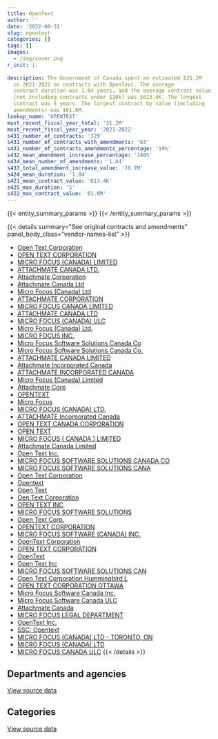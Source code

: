 ```yaml
---
title: OpenText
author: ''
date: '2022-08-31'
slug: opentext
categories: []
tags: []
images:
  - /img/cover.png
r_init: |-
  
description: The Government of Canada spent an estimated $31.2M
  in 2021-2022 on contracts with OpenText. The average
  contract duration was 1.04 years, and the average contract value
  (not including contracts under $10k) was $613.4K. The longest
  contract was 5 years. The largest contract by value (including
  amendments) was $61.6M.
lookup_name: 'OPENTEXT'
most_recent_fiscal_year_total: '31.2M'
most_recent_fiscal_year_year: '2021-2022'
s431_number_of_contracts: '329'
s431_number_of_contracts_with_amendments: '63'
s431_number_of_contracts_amendments_percentage: '19%'
s432_mean_amendment_increase_percentage: '140%'
s434_mean_number_of_amendments: '1.44'
s433_total_amendment_increase_value: '78.7M'
s424_mean_duration: '1.04'
s421_mean_contract_value: '613.4K'
s425_max_duration: '5'
s422_max_contract_value: '61.6M'
---
```


<script src="/rmarkdown-libs/htmlwidgets/htmlwidgets.js"></script>
<link href="/rmarkdown-libs/datatables-css/datatables-crosstalk.css" rel="stylesheet" />
<script src="/rmarkdown-libs/datatables-binding/datatables.js"></script>
<script src="/rmarkdown-libs/jquery/jquery-3.6.0.min.js"></script>
<link href="/rmarkdown-libs/dt-core-bootstrap/css/dataTables.bootstrap.min.css" rel="stylesheet" />
<link href="/rmarkdown-libs/dt-core-bootstrap/css/dataTables.bootstrap.extra.css" rel="stylesheet" />
<script src="/rmarkdown-libs/dt-core-bootstrap/js/jquery.dataTables.min.js"></script>
<script src="/rmarkdown-libs/dt-core-bootstrap/js/dataTables.bootstrap.min.js"></script>
<link href="/rmarkdown-libs/crosstalk/css/crosstalk.min.css" rel="stylesheet" />
<script src="/rmarkdown-libs/crosstalk/js/crosstalk.min.js"></script>
<script src="/rmarkdown-libs/htmlwidgets/htmlwidgets.js"></script>
<link href="/rmarkdown-libs/datatables-css/datatables-crosstalk.css" rel="stylesheet" />
<script src="/rmarkdown-libs/datatables-binding/datatables.js"></script>
<script src="/rmarkdown-libs/jquery/jquery-3.6.0.min.js"></script>
<link href="/rmarkdown-libs/dt-core-bootstrap/css/dataTables.bootstrap.min.css" rel="stylesheet" />
<link href="/rmarkdown-libs/dt-core-bootstrap/css/dataTables.bootstrap.extra.css" rel="stylesheet" />
<script src="/rmarkdown-libs/dt-core-bootstrap/js/jquery.dataTables.min.js"></script>
<script src="/rmarkdown-libs/dt-core-bootstrap/js/dataTables.bootstrap.min.js"></script>
<link href="/rmarkdown-libs/crosstalk/css/crosstalk.min.css" rel="stylesheet" />
<script src="/rmarkdown-libs/crosstalk/js/crosstalk.min.js"></script>

{{< entity_summary_params >}}
{{< /entity_summary_params >}}

{{< details summary="See original contracts and amendments" panel_body_class="vendor-names-list" >}}
- [Open Text Corporation](https://search.open.canada.ca/en/ct/?sort=contract_value_f%20desc&page=1&search_text=%22Open%20Text%20Corporation%22)
- [OPEN TEXT CORPORATION](https://search.open.canada.ca/en/ct/?sort=contract_value_f%20desc&page=1&search_text=%22OPEN%20TEXT%20CORPORATION%22)
- [MICRO FOCUS (CANADA) LIMITED](https://search.open.canada.ca/en/ct/?sort=contract_value_f%20desc&page=1&search_text=%22MICRO%20FOCUS%20%28CANADA%29%20LIMITED%22)
- [ATTACHMATE CANADA LTD.](https://search.open.canada.ca/en/ct/?sort=contract_value_f%20desc&page=1&search_text=%22ATTACHMATE%20CANADA%20LTD.%22)
- [Attachmate Corporation](https://search.open.canada.ca/en/ct/?sort=contract_value_f%20desc&page=1&search_text=%22Attachmate%20Corporation%22)
- [Attachmate Canada Ltd](https://search.open.canada.ca/en/ct/?sort=contract_value_f%20desc&page=1&search_text=%22Attachmate%20Canada%20Ltd%22)
- [Micro Focus (Canada) Ltd](https://search.open.canada.ca/en/ct/?sort=contract_value_f%20desc&page=1&search_text=%22Micro%20Focus%20%28Canada%29%20Ltd%22)
- [ATTACHMATE CORPORATION](https://search.open.canada.ca/en/ct/?sort=contract_value_f%20desc&page=1&search_text=%22ATTACHMATE%20CORPORATION%22)
- [MICRO FOCUS CANADA LIMITED](https://search.open.canada.ca/en/ct/?sort=contract_value_f%20desc&page=1&search_text=%22MICRO%20FOCUS%20CANADA%20LIMITED%22)
- [ATTACHMATE CANADA LTD](https://search.open.canada.ca/en/ct/?sort=contract_value_f%20desc&page=1&search_text=%22ATTACHMATE%20CANADA%20LTD%22)
- [MICRO FOCUS (CANADA) ULC](https://search.open.canada.ca/en/ct/?sort=contract_value_f%20desc&page=1&search_text=%22MICRO%20FOCUS%20%28CANADA%29%20ULC%22)
- [Micro Focus (Canada) Ltd.](https://search.open.canada.ca/en/ct/?sort=contract_value_f%20desc&page=1&search_text=%22Micro%20Focus%20%28Canada%29%20Ltd.%22)
- [MICRO FOCUS INC.](https://search.open.canada.ca/en/ct/?sort=contract_value_f%20desc&page=1&search_text=%22MICRO%20FOCUS%20INC.%22)
- [Micro Focus Software Solutions Canada Co](https://search.open.canada.ca/en/ct/?sort=contract_value_f%20desc&page=1&search_text=%22Micro%20Focus%20Software%20Solutions%20Canada%20Co%22)
- [Micro Focus Software Solutions Canada Co.](https://search.open.canada.ca/en/ct/?sort=contract_value_f%20desc&page=1&search_text=%22Micro%20Focus%20Software%20Solutions%20Canada%20Co.%22)
- [ATTACHMATE CANADA LIMITED](https://search.open.canada.ca/en/ct/?sort=contract_value_f%20desc&page=1&search_text=%22ATTACHMATE%20CANADA%20LIMITED%22)
- [Attachmate Incorporated Canada](https://search.open.canada.ca/en/ct/?sort=contract_value_f%20desc&page=1&search_text=%22Attachmate%20Incorporated%20Canada%22)
- [ATTACHMATE INCORPORATED CANADA](https://search.open.canada.ca/en/ct/?sort=contract_value_f%20desc&page=1&search_text=%22ATTACHMATE%20INCORPORATED%20CANADA%22)
- [Micro Focus (Canada) Limited](https://search.open.canada.ca/en/ct/?sort=contract_value_f%20desc&page=1&search_text=%22Micro%20Focus%20%28Canada%29%20Limited%22)
- [Attachmate Corp](https://search.open.canada.ca/en/ct/?sort=contract_value_f%20desc&page=1&search_text=%22Attachmate%20Corp%22)
- [OPENTEXT](https://search.open.canada.ca/en/ct/?sort=contract_value_f%20desc&page=1&search_text=%22OPENTEXT%22)
- [Micro Focus](https://search.open.canada.ca/en/ct/?sort=contract_value_f%20desc&page=1&search_text=%22Micro%20Focus%22)
- [MICRO FOCUS (CANADA) LTD.](https://search.open.canada.ca/en/ct/?sort=contract_value_f%20desc&page=1&search_text=%22MICRO%20FOCUS%20%28CANADA%29%20LTD.%22)
- [ATTACHMATE Incorporated Canada](https://search.open.canada.ca/en/ct/?sort=contract_value_f%20desc&page=1&search_text=%22ATTACHMATE%20Incorporated%20Canada%22)
- [OPEN TEXT CANADA CORPORATION](https://search.open.canada.ca/en/ct/?sort=contract_value_f%20desc&page=1&search_text=%22OPEN%20TEXT%20CANADA%20CORPORATION%22)
- [OPEN TEXT](https://search.open.canada.ca/en/ct/?sort=contract_value_f%20desc&page=1&search_text=%22OPEN%20TEXT%22)
- [MICRO FOCUS ( CANADA ) LIMITED](https://search.open.canada.ca/en/ct/?sort=contract_value_f%20desc&page=1&search_text=%22MICRO%20FOCUS%20%28%20CANADA%20%29%20LIMITED%22)
- [Attachmate Canada Limited](https://search.open.canada.ca/en/ct/?sort=contract_value_f%20desc&page=1&search_text=%22Attachmate%20Canada%20Limited%22)
- [Open Text Inc.](https://search.open.canada.ca/en/ct/?sort=contract_value_f%20desc&page=1&search_text=%22Open%20Text%20Inc.%22)
- [MICRO FOCUS SOFTWARE SOLUTIONS CANADA CO](https://search.open.canada.ca/en/ct/?sort=contract_value_f%20desc&page=1&search_text=%22MICRO%20FOCUS%20SOFTWARE%20SOLUTIONS%20CANADA%20CO%22)
- [MICRO FOCUS SOFTWARE SOLUTIONS CANA](https://search.open.canada.ca/en/ct/?sort=contract_value_f%20desc&page=1&search_text=%22MICRO%20FOCUS%20SOFTWARE%20SOLUTIONS%20CANA%22)
- [Open Text Corporation](https://search.open.canada.ca/en/ct/?sort=contract_value_f%20desc&page=1&search_text=%22Open%20Text%20%20Corporation%22)
- [Opentext](https://search.open.canada.ca/en/ct/?sort=contract_value_f%20desc&page=1&search_text=%22Opentext%22)
- [Open Text](https://search.open.canada.ca/en/ct/?sort=contract_value_f%20desc&page=1&search_text=%22Open%20Text%22)
- [Oen Text Corporation](https://search.open.canada.ca/en/ct/?sort=contract_value_f%20desc&page=1&search_text=%22Oen%20Text%20Corporation%22)
- [OPEN TEXT INC](https://search.open.canada.ca/en/ct/?sort=contract_value_f%20desc&page=1&search_text=%22OPEN%20TEXT%20INC%22)
- [MICRO FOCUS SOFTWARE SOLUTIONS](https://search.open.canada.ca/en/ct/?sort=contract_value_f%20desc&page=1&search_text=%22MICRO%20FOCUS%20SOFTWARE%20SOLUTIONS%22)
- [Open Text Corp.](https://search.open.canada.ca/en/ct/?sort=contract_value_f%20desc&page=1&search_text=%22Open%20Text%20Corp.%22)
- [OPENTEXT CORPORATION](https://search.open.canada.ca/en/ct/?sort=contract_value_f%20desc&page=1&search_text=%22OPENTEXT%20CORPORATION%22)
- [MICRO FOCUS SOFTWARE (CANADA) INC.](https://search.open.canada.ca/en/ct/?sort=contract_value_f%20desc&page=1&search_text=%22MICRO%20FOCUS%20SOFTWARE%20%28CANADA%29%20INC.%22)
- [OpenText Corporation](https://search.open.canada.ca/en/ct/?sort=contract_value_f%20desc&page=1&search_text=%22OpenText%20Corporation%22)
- [OPEN TEXT CORPORATION](https://search.open.canada.ca/en/ct/?sort=contract_value_f%20desc&page=1&search_text=%22OPEN%20TEXT%20%20CORPORATION%22)
- [OpenText](https://search.open.canada.ca/en/ct/?sort=contract_value_f%20desc&page=1&search_text=%22OpenText%22)
- [Open Text Inc](https://search.open.canada.ca/en/ct/?sort=contract_value_f%20desc&page=1&search_text=%22Open%20Text%20Inc%22)
- [MICRO FOCUS SOFTWARE SOLUTIONS CAN](https://search.open.canada.ca/en/ct/?sort=contract_value_f%20desc&page=1&search_text=%22MICRO%20FOCUS%20SOFTWARE%20SOLUTIONS%20CAN%22)
- [Open Text Corporation Hummingbird L](https://search.open.canada.ca/en/ct/?sort=contract_value_f%20desc&page=1&search_text=%22Open%20Text%20Corporation%20Hummingbird%20L%22)
- [OPEN TEXT CORPORATION OTTAWA](https://search.open.canada.ca/en/ct/?sort=contract_value_f%20desc&page=1&search_text=%22OPEN%20TEXT%20CORPORATION%20OTTAWA%22)
- [Micro Focus Software Canada Inc.](https://search.open.canada.ca/en/ct/?sort=contract_value_f%20desc&page=1&search_text=%22Micro%20Focus%20Software%20Canada%20Inc.%22)
- [Micro Focus Software Canada ULC](https://search.open.canada.ca/en/ct/?sort=contract_value_f%20desc&page=1&search_text=%22Micro%20Focus%20Software%20Canada%20ULC%22)
- [Attachmate Canada](https://search.open.canada.ca/en/ct/?sort=contract_value_f%20desc&page=1&search_text=%22Attachmate%20Canada%22)
- [MICRO FOCUS LEGAL DEPARTMENT](https://search.open.canada.ca/en/ct/?sort=contract_value_f%20desc&page=1&search_text=%22MICRO%20FOCUS%20LEGAL%20DEPARTMENT%22)
- [OpenText Inc.](https://search.open.canada.ca/en/ct/?sort=contract_value_f%20desc&page=1&search_text=%22OpenText%20Inc.%22)
- [SSC: Opentext](https://search.open.canada.ca/en/ct/?sort=contract_value_f%20desc&page=1&search_text=%22SSC%3a%20%20Opentext%22)
- [MICRO FOCUS (CANADA) LTD - TORONTO, ON](https://search.open.canada.ca/en/ct/?sort=contract_value_f%20desc&page=1&search_text=%22MICRO%20FOCUS%20%28CANADA%29%20LTD%20-%20TORONTO%2c%20ON%22)
- [MICRO FOCUS (CANADA) LTD](https://search.open.canada.ca/en/ct/?sort=contract_value_f%20desc&page=1&search_text=%22MICRO%20FOCUS%20%28CANADA%29%20LTD%22)
- [MICRO FOCUS CANADA ULC](https://search.open.canada.ca/en/ct/?sort=contract_value_f%20desc&page=1&search_text=%22MICRO%20FOCUS%20CANADA%20ULC%22)
{{< /details >}}

## Departments and agencies

<div id="htmlwidget-1" style="width:100%;height:auto;" class="datatables html-widget"></div>
<script type="application/json" data-for="htmlwidget-1">{"x":{"style":"bootstrap","filter":"none","vertical":false,"data":[["<a href=\"/departments/aafc-aac/\">Agriculture and Agri-Food Canada<\/a>","<a href=\"/departments/aandc-aadnc/\">Crown-Indigenous Relations and Northern Affairs Canada<\/a>","<a href=\"/departments/atssc-scdata/\">Administrative Tribunals Support Service of Canada<\/a>","<a href=\"/departments/cbsa-asfc/\">Canada Border Services Agency<\/a>","<a href=\"/departments/cfia-acia/\">Canadian Food Inspection Agency<\/a>","<a href=\"/departments/chrc-ccdp/\">Canadian Human Rights Commission<\/a>","<a href=\"/departments/cic/\">Immigration, Refugees and Citizenship Canada<\/a>","<a href=\"/departments/cihr-irsc/\">Canadian Institutes of Health Research<\/a>","<a href=\"/departments/cnsc-ccsn/\">Canadian Nuclear Safety Commission<\/a>","<a href=\"/departments/cra-arc/\">Canada Revenue Agency<\/a>","<a href=\"/departments/crtc/\">Canadian Radio-television and Telecommunications Commission<\/a>","<a href=\"/departments/csa-asc/\">Canadian Space Agency<\/a>","<a href=\"/departments/csc-scc/\">Correctional Service of Canada<\/a>","<a href=\"/departments/cta-otc/\">Canadian Transportation Agency<\/a>","<a href=\"/departments/dfatd-maecd/\">Global Affairs Canada<\/a>","<a href=\"/departments/dfo-mpo/\">Fisheries and Oceans Canada<\/a>","<a href=\"/departments/dnd-mdn/\">National Defence<\/a>","<a href=\"/departments/esdc-edsc/\">Employment and Social Development Canada<\/a>","<a href=\"/departments/fja-cmf/\">Office of the Commissioner for Federal Judicial Affairs Canada<\/a>","<a href=\"/departments/hc-sc/\">Health Canada<\/a>","<a href=\"/departments/iaac-aeic/\">Impact Assessment Agency of Canada<\/a>","<a href=\"/departments/ic/\">Innovation, Science and Economic Development Canada<\/a>","<a href=\"/departments/isc-sac/\">Indigenous Services Canada<\/a>","<a href=\"/departments/nrc-cnrc/\">National Research Council Canada<\/a>","<a href=\"/departments/nrcan-rncan/\">Natural Resources Canada<\/a>","<a href=\"/departments/nserc-crsng/\">Natural Sciences and Engineering Research Council of Canada<\/a>","<a href=\"/departments/oag-bvg/\">Office of the Auditor General of Canada<\/a>","<a href=\"/departments/ocol-clo/\">Office of the Commissioner of Official Languages<\/a>","<a href=\"/departments/pch/\">Canadian Heritage<\/a>","<a href=\"/departments/phac-aspc/\">Public Health Agency of Canada<\/a>","<a href=\"/departments/ps-sp/\">Public Safety Canada<\/a>","<a href=\"/departments/pwgsc-tpsgc/\">Public Services and Procurement Canada<\/a>","<a href=\"/departments/rcmp-grc/\">Royal Canadian Mounted Police<\/a>","<a href=\"/departments/ssc-spc/\">Shared Services Canada<\/a>","<a href=\"/departments/statcan/\">Statistics Canada<\/a>","<a href=\"/departments/tbs-sct/\">Treasury Board of Canada Secretariat<\/a>","<a href=\"/departments/tc/\">Transport Canada<\/a>","<a href=\"/departments/vac-acc/\">Veterans Affairs Canada<\/a>","<a href=\"/departments/wd-deo/\">Western Economic Diversification Canada<\/a>"],[37302.35,107732.04,20147.77,161513.75,70976.01,null,72169.24,null,24973,1661932.87,9602.62,16269.82,8759.02,21103.71,7366.83,null,289970.75,1884778.07,19364.34,138029.38,73762.55,185815.82,154521.39,18527.22,83051.36,21767.37,36589.4,47361.3,null,74580,7737.87,9902918.04,27800.69,8733183.23,67585.61,24998.99,257689.64,13008.71,null],[223884.65,290100.96,20202.97,138137.09,44139.34,5929.41,17018.5,13892.22,24973,1495762.89,9655.39,16627.74,null,20330.44,65818.25,null,297977.52,588168.33,20361.09,24917.61,259587.45,235109.37,352678.43,27915.83,17182.98,null,345307.84,null,9714.66,33900,7759.07,15906865.83,null,9006044.65,1292198.25,null,null,6679.85,30826.35],[69575.22,88628.36,20147.77,116585.35,38000.35,30482.16,null,null,24973,1093055.91,null,13692.73,70934.28,17933.56,115540.67,78867,281633.29,753133.56,21647.82,59615.43,395500,960495.63,22724.13,23920.47,109867.58,null,76135.16,39424.93,13280.34,null,null,15529707.93,null,11017659.47,1524.43,null,58170.25,4127.38,35336.32],[167020.18,null,20605.01,668564.41,17840.47,30482.16,null,13012.96,24973,1210234.34,null,null,113000,131386.64,44768.92,null,147346.73,365640.99,22745.6,171629.84,395695.21,970053.66,94900.79,24398.9,117706.71,null,38828.92,null,16724,null,null,15448419.19,null,10756373.91,31871.18,null,115597.82,null,null]],"container":"<table class=\"table table-striped table-hover row-border order-column display\">\n  <thead>\n    <tr>\n      <th>Department<\/th>\n      <th>2018-2019<\/th>\n      <th>2019-2020<\/th>\n      <th>2020-2021<\/th>\n      <th>2021-2022<\/th>\n    <\/tr>\n  <\/thead>\n<\/table>","options":{"order":[[4,"desc"]],"pageLength":10,"autoWidth":true,"columnDefs":[{"targets":1,"render":"function(data, type, row, meta) {\n    return type !== 'display' ? data : DTWidget.formatCurrency(data, \"$\", 2, 3, \",\", \".\", true, null);\n  }"},{"targets":2,"render":"function(data, type, row, meta) {\n    return type !== 'display' ? data : DTWidget.formatCurrency(data, \"$\", 2, 3, \",\", \".\", true, null);\n  }"},{"targets":3,"render":"function(data, type, row, meta) {\n    return type !== 'display' ? data : DTWidget.formatCurrency(data, \"$\", 2, 3, \",\", \".\", true, null);\n  }"},{"targets":4,"render":"function(data, type, row, meta) {\n    return type !== 'display' ? data : DTWidget.formatCurrency(data, \"$\", 2, 3, \",\", \".\", true, null);\n  }"},{"width":"16%","targets":[1,2,3,4]},{"className":"dt-right","targets":[1,2,3,4]}],"orderClasses":false}},"evals":["options.columnDefs.0.render","options.columnDefs.1.render","options.columnDefs.2.render","options.columnDefs.3.render"],"jsHooks":[]}</script>
<p class="text-right">
<a href="https://github.com/GoC-Spending/contracts-data/tree/main/data/out/vendors/opentext/summary_by_fiscal_year_by_department.csv" class="source-data-link btn btn-link">View source data</a>
</p>

## Categories

<div id="htmlwidget-2" style="width:100%;height:auto;" class="datatables html-widget"></div>
<script type="application/json" data-for="htmlwidget-2">{"x":{"style":"bootstrap","filter":"none","vertical":false,"data":[["<a href=\"/categories/other/\">(Other)<\/a>","<a href=\"/categories/facilities_and_construction/\">Facilities and construction<\/a>","<a href=\"/categories/office_management/\">Office management<\/a>","<a href=\"/categories/defence/\">Defence<\/a>","<a href=\"/categories/professional_services/\">Professional services<\/a>","<a href=\"/categories/information_technology/\">Information technology<\/a>","<a href=\"/categories/human_capital/\">Human capital<\/a>"],[null,null,133611.58,276749.75,588888.56,23283640.87,null],[null,null,44659.21,297977.52,1663889.7,28818788.06,24353.46],[588017.28,null,null,281633.29,842577.62,29420711.85,49380.42],[679197.18,1105.67,null,147346.73,1021997.14,29285201.81,24973]],"container":"<table class=\"table table-striped table-hover row-border order-column display\">\n  <thead>\n    <tr>\n      <th>Category<\/th>\n      <th>2018-2019<\/th>\n      <th>2019-2020<\/th>\n      <th>2020-2021<\/th>\n      <th>2021-2022<\/th>\n    <\/tr>\n  <\/thead>\n<\/table>","options":{"order":[[4,"desc"]],"dom":"t","pageLength":30,"autoWidth":true,"columnDefs":[{"targets":1,"render":"function(data, type, row, meta) {\n    return type !== 'display' ? data : DTWidget.formatCurrency(data, \"$\", 2, 3, \",\", \".\", true, null);\n  }"},{"targets":2,"render":"function(data, type, row, meta) {\n    return type !== 'display' ? data : DTWidget.formatCurrency(data, \"$\", 2, 3, \",\", \".\", true, null);\n  }"},{"targets":3,"render":"function(data, type, row, meta) {\n    return type !== 'display' ? data : DTWidget.formatCurrency(data, \"$\", 2, 3, \",\", \".\", true, null);\n  }"},{"targets":4,"render":"function(data, type, row, meta) {\n    return type !== 'display' ? data : DTWidget.formatCurrency(data, \"$\", 2, 3, \",\", \".\", true, null);\n  }"},{"width":"16%","targets":[1,2,3,4]},{"className":"dt-right","targets":[1,2,3,4]}],"orderClasses":false,"lengthMenu":[10,25,30,50,100]}},"evals":["options.columnDefs.0.render","options.columnDefs.1.render","options.columnDefs.2.render","options.columnDefs.3.render"],"jsHooks":[]}</script>
<p class="text-right">
<a href="https://github.com/GoC-Spending/contracts-data/tree/main/data/out/vendors/opentext/summary_by_fiscal_year_by_category.csv" class="source-data-link btn btn-link">View source data</a>
</p>
